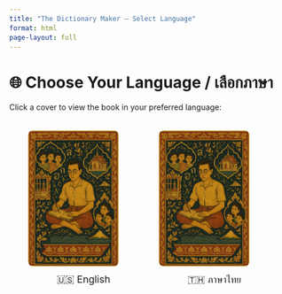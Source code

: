 ```yaml
---
title: "The Dictionary Maker – Select Language"
format: html
page-layout: full
---
```


<style>
.language-choice {
  display: flex;
  flex-direction: row;
  gap: 2rem;
  justify-content: center;
  align-items: center;
  flex-wrap: wrap;
  margin-top: 2rem;
}

.language-choice img {
  width: 200px;
  max-width: 80%;
  border: 2px solid transparent;
  border-radius: 10px;
  transition: transform 0.2s ease, border 0.2s ease;
  cursor: pointer;
}

.language-choice img:hover {
  transform: scale(1.05);
  border-color: #888;
}

.language-caption {
  text-align: center;
  margin-top: 0.5rem;
  font-size: 1.1rem;
}
</style>

# 🌐 Choose Your Language / เลือกภาษา

Click a cover to view the book in your preferred language:

<div class="language-choice">
<div>
<a href="en/">
<img src="_resources/assets/images/DictionaryMakerCover.jpeg" alt="English Cover">
</a>
<div class="language-caption">🇺🇸 English</div>
</div>
<div>
<a href="th/">
<img src="_resources/assets/images/DictionaryMakerCover.jpeg" alt="Thai Cover">
</a>
<div class="language-caption">🇹🇭 ภาษาไทย</div>
</div>
</div>